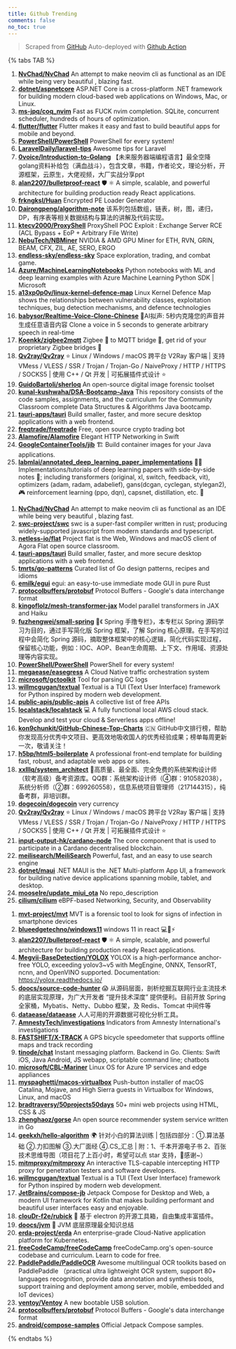 ```yaml
---
title: Github Trending
comments: false
no_toc: true
---
```


> Scraped from [GitHub](https://github.com/trending)
Auto-deployed with [Github Action](https://docs.github.com/en/actions)

{% tabs TAB %}
<!-- tab Daily -->
1. [**NvChad/NvChad**](https://github.com/NvChad/NvChad)
An attempt to make neovim cli as functional as an IDE while being very beautiful , blazing fast.
2. [**dotnet/aspnetcore**](https://github.com/dotnet/aspnetcore)
ASP.NET Core is a cross-platform .NET framework for building modern cloud-based web applications on Windows, Mac, or Linux.
3. [**ms-jpq/coq_nvim**](https://github.com/ms-jpq/coq_nvim)
Fast as FUCK nvim completion. SQLite, concurrent scheduler, hundreds of hours of optimization.
4. [**flutter/flutter**](https://github.com/flutter/flutter)
Flutter makes it easy and fast to build beautiful apps for mobile and beyond.
5. [**PowerShell/PowerShell**](https://github.com/PowerShell/PowerShell)
PowerShell for every system!
6. [**LaravelDaily/laravel-tips**](https://github.com/LaravelDaily/laravel-tips)
Awesome tips for Laravel
7. [**0voice/Introduction-to-Golang**](https://github.com/0voice/Introduction-to-Golang)
【未来服务器端编程语言】最全空降golang资料补给包（满血战斗），包含文章，书籍，作者论文，理论分析，开源框架，云原生，大佬视频，大厂实战分享ppt
8. [**alan2207/bulletproof-react**](https://github.com/alan2207/bulletproof-react)
🛡️ ⚛️ A simple, scalable, and powerful architecture for building production ready React applications.
9. [**frkngksl/Huan**](https://github.com/frkngksl/Huan)
Encrypted PE Loader Generator
10. [**Dairongpeng/algorithm-note**](https://github.com/Dairongpeng/algorithm-note)
该系列包括数组，链表，树，图，递归，DP，有序表等相关数据结构与算法的讲解及代码实现。
11. [**ktecv2000/ProxyShell**](https://github.com/ktecv2000/ProxyShell)
ProxyShell POC Exploit : Exchange Server RCE (ACL Bypass + EoP + Arbitrary File Write)
12. [**NebuTech/NBMiner**](https://github.com/NebuTech/NBMiner)
NVIDIA & AMD GPU Miner for ETH, RVN, GRIN, BEAM, CFX, ZIL, AE, SERO, ERGO
13. [**endless-sky/endless-sky**](https://github.com/endless-sky/endless-sky)
Space exploration, trading, and combat game.
14. [**Azure/MachineLearningNotebooks**](https://github.com/Azure/MachineLearningNotebooks)
Python notebooks with ML and deep learning examples with Azure Machine Learning Python SDK | Microsoft
15. [**a13xp0p0v/linux-kernel-defence-map**](https://github.com/a13xp0p0v/linux-kernel-defence-map)
Linux Kernel Defence Map shows the relationships between vulnerability classes, exploitation techniques, bug detection mechanisms, and defence technologies
16. [**babysor/Realtime-Voice-Clone-Chinese**](https://github.com/babysor/Realtime-Voice-Clone-Chinese)
🚀AI拟声: 5秒内克隆您的声音并生成任意语音内容 Clone a voice in 5 seconds to generate arbitrary speech in real-time
17. [**Koenkk/zigbee2mqtt**](https://github.com/Koenkk/zigbee2mqtt)
Zigbee 🐝 to MQTT bridge 🌉, get rid of your proprietary Zigbee bridges 🔨
18. [**Qv2ray/Qv2ray**](https://github.com/Qv2ray/Qv2ray)
⭐ Linux / Windows / macOS 跨平台 V2Ray 客户端 | 支持 VMess / VLESS / SSR / Trojan / Trojan-Go / NaiveProxy / HTTP / HTTPS / SOCKS5 | 使用 C++ / Qt 开发 | 可拓展插件式设计 ⭐
19. [**GuidoBartoli/sherloq**](https://github.com/GuidoBartoli/sherloq)
An open-source digital image forensic toolset
20. [**kunal-kushwaha/DSA-Bootcamp-Java**](https://github.com/kunal-kushwaha/DSA-Bootcamp-Java)
This repository consists of the code samples, assignments, and the curriculum for the Community Classroom complete Data Structures & Algorithms Java bootcamp.
21. [**tauri-apps/tauri**](https://github.com/tauri-apps/tauri)
Build smaller, faster, and more secure desktop applications with a web frontend.
22. [**freqtrade/freqtrade**](https://github.com/freqtrade/freqtrade)
Free, open source crypto trading bot
23. [**Alamofire/Alamofire**](https://github.com/Alamofire/Alamofire)
Elegant HTTP Networking in Swift
24. [**GoogleContainerTools/jib**](https://github.com/GoogleContainerTools/jib)
🏗 Build container images for your Java applications.
25. [**labmlai/annotated_deep_learning_paper_implementations**](https://github.com/labmlai/annotated_deep_learning_paper_implementations)
🧑‍🏫 Implementations/tutorials of deep learning papers with side-by-side notes 📝; including transformers (original, xl, switch, feedback, vit), optimizers (adam, radam, adabelief), gans(dcgan, cyclegan, stylegan2), 🎮 reinforcement learning (ppo, dqn), capsnet, distillation, etc. 🧠
<!-- endtab -->
<!-- tab Weekly -->
1. [**NvChad/NvChad**](https://github.com/NvChad/NvChad)
An attempt to make neovim cli as functional as an IDE while being very beautiful , blazing fast.
2. [**swc-project/swc**](https://github.com/swc-project/swc)
swc is a super-fast compiler written in rust; producing widely-supported javascript from modern standards and typescript.
3. [**netless-io/flat**](https://github.com/netless-io/flat)
Project flat is the Web, Windows and macOS client of Agora Flat open source classroom.
4. [**tauri-apps/tauri**](https://github.com/tauri-apps/tauri)
Build smaller, faster, and more secure desktop applications with a web frontend.
5. [**tmrts/go-patterns**](https://github.com/tmrts/go-patterns)
Curated list of Go design patterns, recipes and idioms
6. [**emilk/egui**](https://github.com/emilk/egui)
egui: an easy-to-use immediate mode GUI in pure Rust
7. [**protocolbuffers/protobuf**](https://github.com/protocolbuffers/protobuf)
Protocol Buffers - Google's data interchange format
8. [**kingoflolz/mesh-transformer-jax**](https://github.com/kingoflolz/mesh-transformer-jax)
Model parallel transformers in JAX and Haiku
9. [**fuzhengwei/small-spring**](https://github.com/fuzhengwei/small-spring)
🌱《 Spring 手撸专栏》，本专栏以 Spring 源码学习为目的，通过手写简化版 Spring 框架，了解 Spring 核心原理。在手写的过程中会简化 Spring 源码，摘取整体框架中的核心逻辑，简化代码实现过程，保留核心功能，例如：IOC、AOP、Bean生命周期、上下文、作用域、资源处理等内容实现。
10. [**PowerShell/PowerShell**](https://github.com/PowerShell/PowerShell)
PowerShell for every system!
11. [**megaease/easegress**](https://github.com/megaease/easegress)
A Cloud Native traffic orchestration system
12. [**microsoft/gctoolkit**](https://github.com/microsoft/gctoolkit)
Tool for parsing GC logs
13. [**willmcgugan/textual**](https://github.com/willmcgugan/textual)
Textual is a TUI (Text User Interface) framework for Python inspired by modern web development.
14. [**public-apis/public-apis**](https://github.com/public-apis/public-apis)
A collective list of free APIs
15. [**localstack/localstack**](https://github.com/localstack/localstack)
💻 A fully functional local AWS cloud stack. Develop and test your cloud & Serverless apps offline!
16. [**kon9chunkit/GitHub-Chinese-Top-Charts**](https://github.com/kon9chunkit/GitHub-Chinese-Top-Charts)
🇨🇳 GitHub中文排行榜，帮助你发现高分优秀中文项目、更高效地吸收国人的优秀经验成果；榜单每周更新一次，敬请关注！
17. [**h5bp/html5-boilerplate**](https://github.com/h5bp/html5-boilerplate)
A professional front-end template for building fast, robust, and adaptable web apps or sites.
18. [**xxlllq/system_architect**](https://github.com/xxlllq/system_architect)
💯高质量、最全面、完全免费的系统架构设计师（软考高级）备考资源库。QQ群：系统架构设计师（④群：910582038），系统分析师（②群：699260558），信息系统项目管理师（217144315），纯备考群，非培训群。
19. [**dogecoin/dogecoin**](https://github.com/dogecoin/dogecoin)
very currency
20. [**Qv2ray/Qv2ray**](https://github.com/Qv2ray/Qv2ray)
⭐ Linux / Windows / macOS 跨平台 V2Ray 客户端 | 支持 VMess / VLESS / SSR / Trojan / Trojan-Go / NaiveProxy / HTTP / HTTPS / SOCKS5 | 使用 C++ / Qt 开发 | 可拓展插件式设计 ⭐
21. [**input-output-hk/cardano-node**](https://github.com/input-output-hk/cardano-node)
The core component that is used to participate in a Cardano decentralised blockchain.
22. [**meilisearch/MeiliSearch**](https://github.com/meilisearch/MeiliSearch)
Powerful, fast, and an easy to use search engine
23. [**dotnet/maui**](https://github.com/dotnet/maui)
.NET MAUI is the .NET Multi-platform App UI, a framework for building native device applications spanning mobile, tablet, and desktop.
24. [**mooseIre/update_miui_ota**](https://github.com/mooseIre/update_miui_ota)
No repo_description
25. [**cilium/cilium**](https://github.com/cilium/cilium)
eBPF-based Networking, Security, and Observability
<!-- endtab -->
<!-- tab Monthly -->
1. [**mvt-project/mvt**](https://github.com/mvt-project/mvt)
MVT is a forensic tool to look for signs of infection in smartphone devices
2. [**blueedgetechno/windows11**](https://github.com/blueedgetechno/windows11)
windows 11 in react 💻🌈⚡
3. [**alan2207/bulletproof-react**](https://github.com/alan2207/bulletproof-react)
🛡️ ⚛️ A simple, scalable, and powerful architecture for building production ready React applications.
4. [**Megvii-BaseDetection/YOLOX**](https://github.com/Megvii-BaseDetection/YOLOX)
YOLOX is a high-performance anchor-free YOLO, exceeding yolov3~v5 with MegEngine, ONNX, TensorRT, ncnn, and OpenVINO supported. Documentation: https://yolox.readthedocs.io/
5. [**doocs/source-code-hunter**](https://github.com/doocs/source-code-hunter)
😱 从源码层面，剖析挖掘互联网行业主流技术的底层实现原理，为广大开发者 “提升技术深度” 提供便利。目前开放 Spring 全家桶，Mybatis、Netty、Dubbo 框架，及 Redis、Tomcat 中间件等
6. [**dataease/dataease**](https://github.com/dataease/dataease)
人人可用的开源数据可视化分析工具。
7. [**AmnestyTech/investigations**](https://github.com/AmnestyTech/investigations)
Indicators from Amnesty International's investigations
8. [**FASTSHIFT/X-TRACK**](https://github.com/FASTSHIFT/X-TRACK)
A GPS bicycle speedometer that supports offline maps and track recording
9. [**tinode/chat**](https://github.com/tinode/chat)
Instant messaging platform. Backend in Go. Clients: Swift iOS, Java Android, JS webapp, scriptable command line; chatbots
10. [**microsoft/CBL-Mariner**](https://github.com/microsoft/CBL-Mariner)
Linux OS for Azure 1P services and edge appliances
11. [**myspaghetti/macos-virtualbox**](https://github.com/myspaghetti/macos-virtualbox)
Push-button installer of macOS Catalina, Mojave, and High Sierra guests in Virtualbox for Windows, Linux, and macOS
12. [**bradtraversy/50projects50days**](https://github.com/bradtraversy/50projects50days)
50+ mini web projects using HTML, CSS & JS
13. [**zhenghaoz/gorse**](https://github.com/zhenghaoz/gorse)
An open source recommender system service written in Go
14. [**geekxh/hello-algorithm**](https://github.com/geekxh/hello-algorithm)
🌍 针对小白的算法训练 | 包括四部分：①.算法基础 ②.力扣图解 ③.大厂面经 ④.CS_汇总 | 附：1、千本开源电子书 2、百张技术思维导图（项目花了上百小时，希望可以点 star 支持，🌹感谢~）
15. [**mitmproxy/mitmproxy**](https://github.com/mitmproxy/mitmproxy)
An interactive TLS-capable intercepting HTTP proxy for penetration testers and software developers.
16. [**willmcgugan/textual**](https://github.com/willmcgugan/textual)
Textual is a TUI (Text User Interface) framework for Python inspired by modern web development.
17. [**JetBrains/compose-jb**](https://github.com/JetBrains/compose-jb)
Jetpack Compose for Desktop and Web, a modern UI framework for Kotlin that makes building performant and beautiful user interfaces easy and enjoyable.
18. [**clouDr-f2e/rubick**](https://github.com/clouDr-f2e/rubick)
🔧 基于 electron 的开源工具箱，自由集成丰富插件。
19. [**doocs/jvm**](https://github.com/doocs/jvm)
🤗 JVM 底层原理最全知识总结
20. [**erda-project/erda**](https://github.com/erda-project/erda)
An enterprise-grade Cloud-Native application platform for Kubernetes.
21. [**freeCodeCamp/freeCodeCamp**](https://github.com/freeCodeCamp/freeCodeCamp)
freeCodeCamp.org's open-source codebase and curriculum. Learn to code for free.
22. [**PaddlePaddle/PaddleOCR**](https://github.com/PaddlePaddle/PaddleOCR)
Awesome multilingual OCR toolkits based on PaddlePaddle （practical ultra lightweight OCR system, support 80+ languages recognition, provide data annotation and synthesis tools, support training and deployment among server, mobile, embedded and IoT devices）
23. [**ventoy/Ventoy**](https://github.com/ventoy/Ventoy)
A new bootable USB solution.
24. [**protocolbuffers/protobuf**](https://github.com/protocolbuffers/protobuf)
Protocol Buffers - Google's data interchange format
25. [**android/compose-samples**](https://github.com/android/compose-samples)
Official Jetpack Compose samples.
<!-- endtab -->
{% endtabs %}
